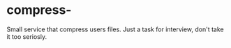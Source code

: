 # compress-
Small service that compress users files. Just a task for interview, don't take it too seriosly.
